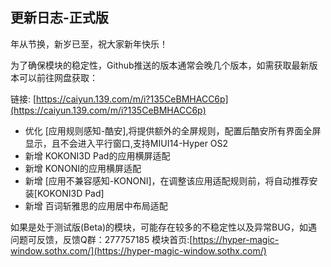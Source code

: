 ## 更新日志-正式版

年从节换，新岁已至，祝大家新年快乐！

为了确保模块的稳定性，Github推送的版本通常会晚几个版本，如需获取最新版本可以前往网盘获取：

链接: [https://caiyun.139.com/m/i?135CeBMHACC6p](https://caiyun.139.com/m/i?135CeBMHACC6p)

- 优化 [应用规则感知-酷安],将提供额外的全屏规则，配置后酷安所有界面全屏显示，且不会进入平行窗口,支持MIUI14-Hyper OS2
- 新增 KOKONI3D Pad的应用横屏适配
- 新增 KONONI的应用横屏适配
- 新增 [应用不兼容感知-KONONI]，在调整该应用适配规则前，将自动推荐安装[KOKONI3D Pad]
- 新增 百词斩雅思的应用居中布局适配


如果是处于测试版(Beta)的模块，可能存在较多的不稳定性以及异常BUG，如遇问题可反馈，反馈Q群：277757185
模块首页:[https://hyper-magic-window.sothx.com/](https://hyper-magic-window.sothx.com/)